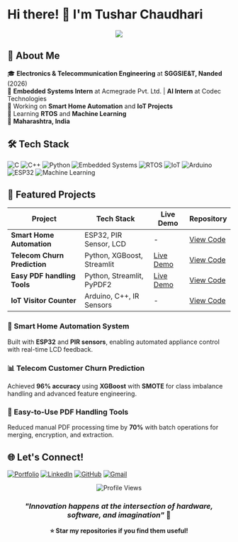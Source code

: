 # Hi there! 👋 I'm Tushar Chaudhari

<div align="center">
  <img src="https://readme-typing-svg.herokuapp.com/?font=Righteous&size=35&center=true&vCenter=true&width=500&height=70&duration=4000&lines=Electronics+%26+Telecom+Engineer;Embedded+Systems+Developer;AI+%26+ML+Enthusiast" />
</div>

## 🚀 About Me

🎓 **Electronics & Telecommunication Engineering** at **SGGSIE&T, Nanded** (2026)  
💼 **Embedded Systems Intern** at Acmegrade Pvt. Ltd. | **AI Intern** at Codec Technologies  
🔭 Working on **Smart Home Automation** and **IoT Projects**  
🌱 Learning **RTOS** and **Machine Learning**  
📍 **Maharashtra, India**

## 🛠️ Tech Stack

![C](https://img.shields.io/badge/C-00599C?style=for-the-badge&logo=c&logoColor=white)
![C++](https://img.shields.io/badge/C++-00599C?style=for-the-badge&logo=cplusplus&logoColor=white)
![Python](https://img.shields.io/badge/Python-3776AB?style=for-the-badge&logo=python&logoColor=white)
![Embedded Systems](https://img.shields.io/badge/Embedded_Systems-FF6B35?style=for-the-badge&logo=arduino&logoColor=white)
![RTOS](https://img.shields.io/badge/RTOS-4CAF50?style=for-the-badge&logo=freertos&logoColor=white)
![IoT](https://img.shields.io/badge/IoT-0066CC?style=for-the-badge&logo=internetofthings&logoColor=white)
![Arduino](https://img.shields.io/badge/Arduino-00979D?style=for-the-badge&logo=Arduino&logoColor=white)
![ESP32](https://img.shields.io/badge/ESP32-E7352C?style=for-the-badge&logo=espressif&logoColor=white)
![Machine Learning](https://img.shields.io/badge/Machine_Learning-FF6F00?style=for-the-badge&logo=tensorflow&logoColor=white)

## 🚀 Featured Projects

<div align="center">

| Project | Tech Stack | Live Demo | Repository |
|---------|------------|-----------|------------|
| **Smart Home Automation** | ESP32, PIR Sensor, LCD | - | [View Code]( https://github.com/iTushar09/Smart-Home-Project-Motion-Sensor-Relay-and-LCD-Display) |
| **Telecom Churn Prediction** | Python, XGBoost, Streamlit | [Live Demo]( https://customer-churn-prediction-app-by-tushar-chaudhari.streamlit.app/) | [View Code]( https://github.com/iTushar09/Customers-Churn-Prediction-App.git) |
| **Easy PDF handling Tools** | Python, Streamlit, PyPDF2 | [Live Demo]( https://easy-pdf-handling-tools-by-tusharchaudhari.streamlit.app/) | [View Code]( https://github.com/iTushar09/Easy-PDF-Handling-Tools.git) |
| **IoT Visitor Counter** | Arduino, C++, IR Sensors | - | [View Code]( https://github.com/iTushar09/IoT-based-Bidirectional-Visitor-Counter.git) |

</div>

### 🏡 Smart Home Automation System
Built with **ESP32** and **PIR sensors**, enabling automated appliance control with real-time LCD feedback.

### 📊 Telecom Customer Churn Prediction
Achieved **96% accuracy** using **XGBoost** with **SMOTE** for class imbalance handling and advanced feature engineering.

### 📄 Easy-to-Use PDF Handling Tools
Reduced manual PDF processing time by **70%** with batch operations for merging, encryption, and extraction.

 
 

## 🌐 Let's Connect!

[![Portfolio](https://img.shields.io/badge/Portfolio-FF5722?style=for-the-badge&logo=google-chrome&logoColor=white)](https://portfolio-tushar-chaudharis-projects-eedc399a.vercel.app/)
[![LinkedIn](https://img.shields.io/badge/LinkedIn-0077B5?style=for-the-badge&logo=linkedin&logoColor=white)](https://www.linkedin.com/in/tusharchaudhari0918/)
[![GitHub](https://img.shields.io/badge/GitHub-100000?style=for-the-badge&logo=github&logoColor=white)](https://github.com/iTushar09)
[![Gmail](https://img.shields.io/badge/Gmail-D14836?style=for-the-badge&logo=gmail&logoColor=white)](mailto:tusharchaudhari1809@gmail.com)

<div align="center">

 
 

![Profile Views](https://komarev.com/ghpvc/?username=iTushar09&color=blueviolet&style=for-the-badge&label=Profile+Views)

### *"Innovation happens at the intersection of hardware, software, and imagination"* 🚀

**⭐ Star my repositories if you find them useful!**

</div>
